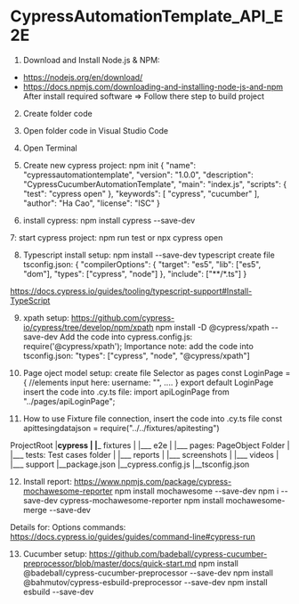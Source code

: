 # CypressAutomationTemplate_API_E2E
1. Download and Install  Node.js & NPM: 
- https://nodejs.org/en/download/
- https://docs.npmjs.com/downloading-and-installing-node-js-and-npm
After install required software => Follow there step to build project
2. Create folder code
3. Open folder code in Visual Studio Code
4. Open Terminal
5. Create new cypress project:
npm init
{
  "name": "cypressautomationtemplate",
  "version": "1.0.0",
  "description": "CypressCucumberAutomationTemplate",
  "main": "index.js",
  "scripts": {
    "test": "cypress open"
  },
  "keywords": [
    "cypress",
    "cucumber"
  ],
  "author": "Ha Cao",
  "license": "ISC"
}

6. install cypress:
npm install cypress --save-dev

7: start cypress project:
npm run test or npx cypress open

8. Typescript install setup:
npm install --save-dev typescript
create file tsconfig.json:
{
  "compilerOptions": {
    "target": "es5",
    "lib": ["es5", "dom"],
    "types": ["cypress", "node"]
  },
  "include": ["**/*.ts"]
}

https://docs.cypress.io/guides/tooling/typescript-support#Install-TypeScript

9. xpath setup:
https://github.com/cypress-io/cypress/tree/develop/npm/xpath
npm install -D @cypress/xpath --save-dev
Add the code into cypress.config.js: require('@cypress/xpath');
Importance note: add the code  into tsconfig.json:
"types": ["cypress", "node", "@cypress/xpath"]

10. Page oject model setup:
create file Selector as pages
const LoginPage = {
  //elements input here:
  username: "",
  ....
}
export default LoginPage
insert the code into .cy.ts file:
import apiLoginPage from "../pages/apiLoginPage";

11. How to use Fixture file connection, insert the code into .cy.ts file
const apittesingdatajson = require("../../fixtures/apitesting")

ProjectRoot
    |__cypress
    |        |___ fixtures
    |        |___ e2e
    |                |___ pages: PageObject Folder
    |                |___ tests: Test cases folder
    |        |___ reports
    |        |___ screenshots
    |        |___ videos
    |        |___ support
    |__package.json
    |__cypress.config.js
    |__tsconfig.json

12. Install report: https://www.npmjs.com/package/cypress-mochawesome-reporter
npm install mochawesome --save-dev
npm i --save-dev cypress-mochawesome-reporter
npm install mochawesome-merge --save-dev

Details for: Options commands: https://docs.cypress.io/guides/guides/command-line#cypress-run

13. Cucumber setup:
https://github.com/badeball/cypress-cucumber-preprocessor/blob/master/docs/quick-start.md
npm install @badeball/cypress-cucumber-preprocessor --save-dev
npm install @bahmutov/cypress-esbuild-preprocessor --save-dev
npm install esbuild --save-dev
